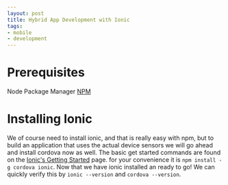 ```yaml
---
layout: post
title: Hybrid App Development with Ionic
tags:
- mobile
- development
---
```


# Prerequisites

Node Package Manager [NPM](https://www.npmjs.com/)

# Installing Ionic

We of course need to install ionic, and that is really easy with npm, but to build an application that uses the actual device sensors we will go ahead and install cordova now as well.  The basic get started commands are found on the [Ionic's Getting Started](http://ionicframework.com/getting-started/) page. for your convenience it is `npm install -g cordova ionic`. Now that we have ionic installed an ready to go! We can quickly verify this by `ionic --version` and `cordova --version`.